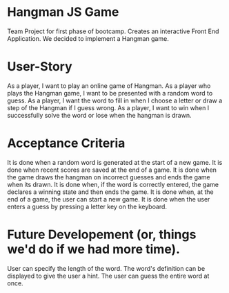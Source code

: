 # Hangman JS Game
Team Project for first phase of bootcamp.  Creates an interactive Front End Application. 
We decided to implement a Hangman game.  

# User-Story
As a player, I want to play an online game of Hangman.
As a player who plays the Hangman game, I want to be presented with a random word to guess.
As a player, I want the word to fill in when I choose a letter or draw a step of the Hangman if I guess wrong.
As a player, I want to win when I successfully solve the word or lose when the hangman is drawn.

# Acceptance Criteria
It is done when a random word is generated at the start of a new game.
It is done when recent scores are saved at the end of a game.
It is done when the game draws the hangman on incorrect guesses and ends the game when its drawn.
It is done when, if the word is correctly entered, the game declares a winning state and then ends the game.
It is done when, at the end of a game, the user can start a new game.
It is done when the user enters a guess by pressing a letter key on the keyboard.

# Future Developement (or, things we'd do if we had more time).
User can specify the length of the word.
The word's definition can be displayed to give the user a hint.
The user can guess the entire word at once.
